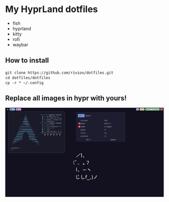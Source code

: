 # My HyprLand dotfiles
- fish
- hyprland
- kitty
- rofi
- waybar
## How to install
```
git clone https://github.com/riviox/dotfiles.git
cd dotfiles/dotfiles
cp -r * ~/.config
```
## Replace all images in hypr with yours!
![Alt text](image.png)